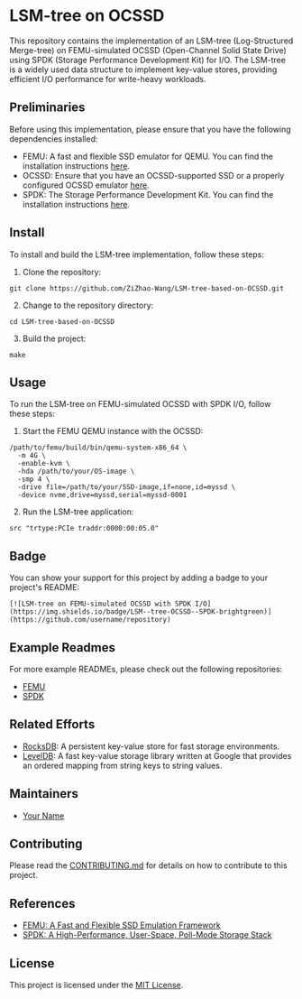# LSM-tree on OCSSD

This repository contains the implementation of an LSM-tree (Log-Structured Merge-tree) on FEMU-simulated OCSSD (Open-Channel Solid State Drive) using SPDK (Storage Performance Development Kit) for I/O. The LSM-tree is a widely used data structure to implement key-value stores, providing efficient I/O performance for write-heavy workloads.

## Preliminaries

Before using this implementation, please ensure that you have the following dependencies installed:

- FEMU: A fast and flexible SSD emulator for QEMU. You can find the installation instructions [here](https://github.com/ucare-uchicago/femu).
- OCSSD: Ensure that you have an OCSSD-supported SSD or a properly configured OCSSD emulator [here](https://github.com/OpenChannelSSD/liblightnvm).
- SPDK: The Storage Performance Development Kit. You can find the installation instructions [here](https://spdk.io/doc/getting_started.html).

## Install

To install and build the LSM-tree implementation, follow these steps:

1. Clone the repository:

```
git clone https://github.com/ZiZhao-Wang/LSM-tree-based-on-OCSSD.git
```

2. Change to the repository directory:

```
cd LSM-tree-based-on-OCSSD
```

3. Build the project:

```
make
```


## Usage

To run the LSM-tree on FEMU-simulated OCSSD with SPDK I/O, follow these steps:

1. Start the FEMU QEMU instance with the OCSSD:

```
/path/to/femu/build/bin/qemu-system-x86_64 \
  -m 4G \
  -enable-kvm \
  -hda /path/to/your/OS-image \
  -smp 4 \
  -drive file=/path/to/your/SSD-image,if=none,id=myssd \
  -device nvme,drive=myssd,serial=myssd-0001
```

2. Run the LSM-tree application:

```
src "trtype:PCIe traddr:0000:00:05.0"
```


## Badge

You can show your support for this project by adding a badge to your project's README:

```
[![LSM-tree on FEMU-simulated OCSSD with SPDK I/O](https://img.shields.io/badge/LSM--tree-OCSSD--SPDK-brightgreen)](https://github.com/username/repository)
```

## Example Readmes

For more example READMEs, please check out the following repositories:

- [FEMU](https://github.com/ucare-uchicago/femu)
- [SPDK](https://github.com/spdk/spdk)

## Related Efforts

- [RocksDB](https://rocksdb.org): A persistent key-value store for fast storage environments.
- [LevelDB](https://github.com/google/leveldb): A fast key-value storage library written at Google that provides an ordered mapping from string keys to string values.

## Maintainers

- [Your Name](https://github.com/ZiZhao-Wang)

## Contributing

Please read the [CONTRIBUTING.md](CONTRIBUTING.md) for details on how to contribute to this project.

## References

- [FEMU: A Fast and Flexible SSD Emulation Framework](https://www.usenix.org/conference/atc18/presentation/ye)
- [SPDK: A High-Performance, User-Space, Poll-Mode Storage Stack](https://spdk.io)

## License

This project is licensed under the [MIT License](LICENSE).

